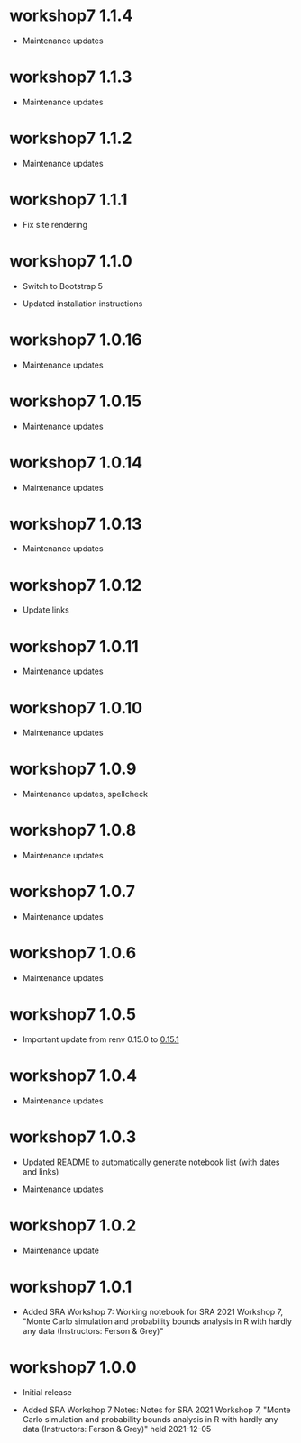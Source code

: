 # workshop7 1.1.4

* Maintenance updates

# workshop7 1.1.3

* Maintenance updates

# workshop7 1.1.2

* Maintenance updates

# workshop7 1.1.1

* Fix site rendering

# workshop7 1.1.0

* Switch to Bootstrap 5

* Updated installation instructions

# workshop7 1.0.16

* Maintenance updates

# workshop7 1.0.15

* Maintenance updates

# workshop7 1.0.14

* Maintenance updates

# workshop7 1.0.13

* Maintenance updates

# workshop7 1.0.12

* Update links

# workshop7 1.0.11

* Maintenance updates

# workshop7 1.0.10

* Maintenance updates

# workshop7 1.0.9

* Maintenance updates, spellcheck

# workshop7 1.0.8

* Maintenance updates

# workshop7 1.0.7

* Maintenance updates

# workshop7 1.0.6

* Maintenance updates

# workshop7 1.0.5

* Important update from renv 0.15.0 to [0.15.1](https://rstudio.github.io/renv/news/index.html#renv-0151)

# workshop7 1.0.4

* Maintenance updates

# workshop7 1.0.3

* Updated README to automatically generate notebook list (with dates and links)

* Maintenance updates

# workshop7 1.0.2

* Maintenance update

# workshop7 1.0.1

* Added SRA Workshop 7: Working notebook for SRA 2021 Workshop 7, "Monte Carlo simulation and probability bounds analysis in R with hardly any data (Instructors: Ferson & Grey)"

# workshop7 1.0.0

* Initial release

* Added SRA Workshop 7 Notes: Notes for SRA 2021 Workshop 7, "Monte Carlo simulation and probability bounds analysis in R with hardly any data (Instructors: Ferson & Grey)" held 2021-12-05
